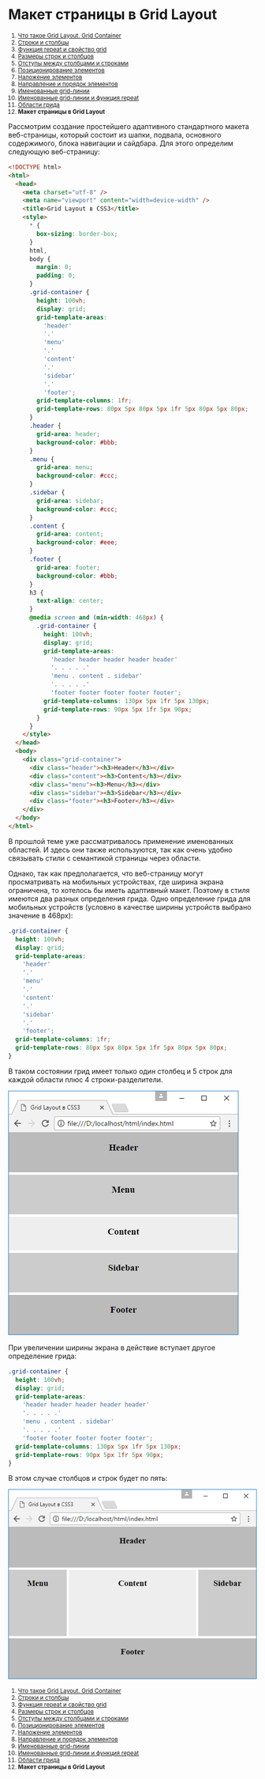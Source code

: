 # Макет страницы в Grid Layout

<small markdown="1">

1. [Что такое Grid Layout. Grid Container](grid-1.md)
2. [Строки и столбцы](grid-2.md)
3. [Функция repeat и свойство grid](grid-3.md)
4. [Размеры строк и столбцов](grid-4.md)
5. [Отступы между столбцами и строками](grid-5.md)
6. [Позиционирование элементов](grid-6.md)
7. [Наложение элементов](grid-7.md)
8. [Направление и порядок элементов](grid-8.md)
9. [Именованные grid-линии](grid-9.md)
10. [Именованные grid-линии и функция repeat](grid-10.md)
11. [Области грида](grid-11.md)
12. **Макет страницы в Grid Layout**

</small>

Рассмотрим создание простейшего адаптивного стандартного макета веб-страницы, который состоит из шапки, подвала, основного содержимого, блока навигации и сайдбара. Для этого определим следующую веб-страницу:

```html
<!DOCTYPE html>
<html>
  <head>
    <meta charset="utf-8" />
    <meta name="viewport" content="width=device-width" />
    <title>Grid Layout в CSS3</title>
    <style>
      * {
        box-sizing: border-box;
      }
      html,
      body {
        margin: 0;
        padding: 0;
      }
      .grid-container {
        height: 100vh;
        display: grid;
        grid-template-areas:
          'header'
          '.'
          'menu'
          '.'
          'content'
          '.'
          'sidebar'
          '.'
          'footer';
        grid-template-columns: 1fr;
        grid-template-rows: 80px 5px 80px 5px 1fr 5px 80px 5px 80px;
      }
      .header {
        grid-area: header;
        background-color: #bbb;
      }
      .menu {
        grid-area: menu;
        background-color: #ccc;
      }
      .sidebar {
        grid-area: sidebar;
        background-color: #ccc;
      }
      .content {
        grid-area: content;
        background-color: #eee;
      }
      .footer {
        grid-area: footer;
        background-color: #bbb;
      }
      h3 {
        text-align: center;
      }
      @media screen and (min-width: 468px) {
        .grid-container {
          height: 100vh;
          display: grid;
          grid-template-areas:
            'header header header header header'
            '. . . . .'
            'menu . content . sidebar'
            '. . . . .'
            'footer footer footer footer footer';
          grid-template-columns: 130px 5px 1fr 5px 130px;
          grid-template-rows: 90px 5px 1fr 5px 90px;
        }
      }
    </style>
  </head>
  <body>
    <div class="grid-container">
      <div class="header"><h3>Header</h3></div>
      <div class="content"><h3>Content</h3></div>
      <div class="menu"><h3>Menu</h3></div>
      <div class="sidebar"><h3>Sidebar</h3></div>
      <div class="footer"><h3>Footer</h3></div>
    </div>
  </body>
</html>
```

В прошлой теме уже рассматривалось применение именованных областей. И здесь они также используются, так как очень удобно связывать стили с семантикой страницы через области.

Однако, так как предполагается, что веб-страницу могут просматривать на мобильных устройствах, где ширина экрана ограничена, то хотелось бы иметь адаптивный макет. Поэтому в стиля имеются два разных определения грида. Одно определение грида для мобильных устройств (условно в качестве ширины устройств выбрано значение в 468px):

```css
.grid-container {
  height: 100vh;
  display: grid;
  grid-template-areas:
    'header'
    '.'
    'menu'
    '.'
    'content'
    '.'
    'sidebar'
    '.'
    'footer';
  grid-template-columns: 1fr;
  grid-template-rows: 80px 5px 80px 5px 1fr 5px 80px 5px 80px;
}
```

В таком состоянии грид имеет только один столбец и 5 строк для каждой области плюс 4 строки-разделители.

![Макет страницы в Grid Layout](grid-12-1.png)

При увеличении ширины экрана в действие вступает другое определение грида:

```css
.grid-container {
  height: 100vh;
  display: grid;
  grid-template-areas:
    'header header header header header'
    '. . . . .'
    'menu . content . sidebar'
    '. . . . .'
    'footer footer footer footer footer';
  grid-template-columns: 130px 5px 1fr 5px 130px;
  grid-template-rows: 90px 5px 1fr 5px 90px;
}
```

В этом случае столбцов и строк будет по пять:

![Макет страницы в Grid Layout](grid-12-2.png)

<small markdown="1">

1. [Что такое Grid Layout. Grid Container](grid-1.md)
2. [Строки и столбцы](grid-2.md)
3. [Функция repeat и свойство grid](grid-3.md)
4. [Размеры строк и столбцов](grid-4.md)
5. [Отступы между столбцами и строками](grid-5.md)
6. [Позиционирование элементов](grid-6.md)
7. [Наложение элементов](grid-7.md)
8. [Направление и порядок элементов](grid-8.md)
9. [Именованные grid-линии](grid-9.md)
10. [Именованные grid-линии и функция repeat](grid-10.md)
11. [Области грида](grid-11.md)
12. **Макет страницы в Grid Layout**

</small>
